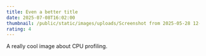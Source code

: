```yaml
---
title: Even a better title
date: 2025-07-08T16:02:00
thumbnail: /public/static/images/uploads/Screenshot from 2025-05-28 12-43-08.png
rating: 4
---
```

A really cool image about CPU profiling.
